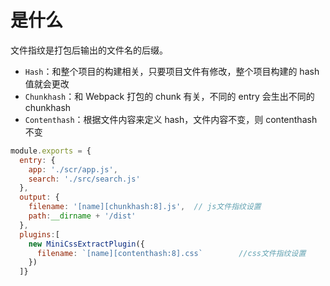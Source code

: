 # 是什么

文件指纹是打包后输出的文件名的后缀。

- `Hash`：和整个项目的构建相关，只要项目文件有修改，整个项目构建的 hash 值就会更改
- `Chunkhash`：和 Webpack 打包的 chunk 有关，不同的 entry 会生出不同的 chunkhash
- `Contenthash`：根据文件内容来定义 hash，文件内容不变，则 contenthash 不变





```js
module.exports = {    
  entry: {        
    app: './scr/app.js',        
    search: './src/search.js'    
  },    
  output: {        
    filename: '[name][chunkhash:8].js',  // js文件指纹设置      
    path:__dirname + '/dist'    
  },    
  plugins:[        
    new MiniCssExtractPlugin({            
      filename: `[name][contenthash:8].css`        //css文件指纹设置
    })    
  ]}
```

